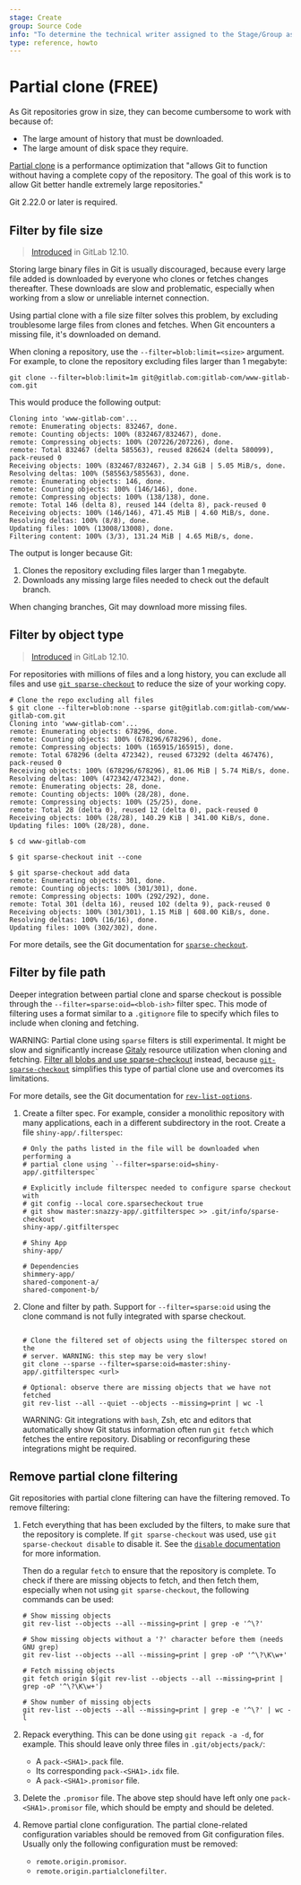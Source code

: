 ```yaml
---
stage: Create
group: Source Code
info: "To determine the technical writer assigned to the Stage/Group associated with this page, see https://about.gitlab.com/handbook/product/ux/technical-writing/#assignments"
type: reference, howto
---
```


# Partial clone **(FREE)**

As Git repositories grow in size, they can become cumbersome to work with
because of:

- The large amount of history that must be downloaded.
- The large amount of disk space they require.

[Partial clone](https://github.com/git/git/blob/master/Documentation/technical/partial-clone.txt)
is a performance optimization that "allows Git to function without having a
complete copy of the repository. The goal of this work is to allow Git better
handle extremely large repositories."

Git 2.22.0 or later is required.

## Filter by file size

> [Introduced](https://gitlab.com/gitlab-org/gitaly/-/issues/2553) in GitLab 12.10.

Storing large binary files in Git is usually discouraged, because every large
file added is downloaded by everyone who clones or fetches changes
thereafter. These downloads are slow and problematic, especially when working from a slow
or unreliable internet connection.

Using partial clone with a file size filter solves this problem, by excluding
troublesome large files from clones and fetches. When Git encounters a missing
file, it's downloaded on demand.

When cloning a repository, use the `--filter=blob:limit=<size>` argument. For example,
to clone the repository excluding files larger than 1 megabyte:

```shell
git clone --filter=blob:limit=1m git@gitlab.com:gitlab-com/www-gitlab-com.git
```

This would produce the following output:

```plaintext
Cloning into 'www-gitlab-com'...
remote: Enumerating objects: 832467, done.
remote: Counting objects: 100% (832467/832467), done.
remote: Compressing objects: 100% (207226/207226), done.
remote: Total 832467 (delta 585563), reused 826624 (delta 580099), pack-reused 0
Receiving objects: 100% (832467/832467), 2.34 GiB | 5.05 MiB/s, done.
Resolving deltas: 100% (585563/585563), done.
remote: Enumerating objects: 146, done.
remote: Counting objects: 100% (146/146), done.
remote: Compressing objects: 100% (138/138), done.
remote: Total 146 (delta 8), reused 144 (delta 8), pack-reused 0
Receiving objects: 100% (146/146), 471.45 MiB | 4.60 MiB/s, done.
Resolving deltas: 100% (8/8), done.
Updating files: 100% (13008/13008), done.
Filtering content: 100% (3/3), 131.24 MiB | 4.65 MiB/s, done.
```

The output is longer because Git:

1. Clones the repository excluding files larger than 1 megabyte.
1. Downloads any missing large files needed to check out the default branch.

When changing branches, Git may download more missing files.

## Filter by object type

> [Introduced](https://gitlab.com/gitlab-org/gitaly/-/issues/2553) in GitLab 12.10.

For repositories with millions of files and a long history, you can exclude all files and use
[`git sparse-checkout`](https://git-scm.com/docs/git-sparse-checkout) to reduce the size of
your working copy.

```plaintext
# Clone the repo excluding all files
$ git clone --filter=blob:none --sparse git@gitlab.com:gitlab-com/www-gitlab-com.git
Cloning into 'www-gitlab-com'...
remote: Enumerating objects: 678296, done.
remote: Counting objects: 100% (678296/678296), done.
remote: Compressing objects: 100% (165915/165915), done.
remote: Total 678296 (delta 472342), reused 673292 (delta 467476), pack-reused 0
Receiving objects: 100% (678296/678296), 81.06 MiB | 5.74 MiB/s, done.
Resolving deltas: 100% (472342/472342), done.
remote: Enumerating objects: 28, done.
remote: Counting objects: 100% (28/28), done.
remote: Compressing objects: 100% (25/25), done.
remote: Total 28 (delta 0), reused 12 (delta 0), pack-reused 0
Receiving objects: 100% (28/28), 140.29 KiB | 341.00 KiB/s, done.
Updating files: 100% (28/28), done.

$ cd www-gitlab-com

$ git sparse-checkout init --cone

$ git sparse-checkout add data
remote: Enumerating objects: 301, done.
remote: Counting objects: 100% (301/301), done.
remote: Compressing objects: 100% (292/292), done.
remote: Total 301 (delta 16), reused 102 (delta 9), pack-reused 0
Receiving objects: 100% (301/301), 1.15 MiB | 608.00 KiB/s, done.
Resolving deltas: 100% (16/16), done.
Updating files: 100% (302/302), done.
```

For more details, see the Git documentation for
[`sparse-checkout`](https://git-scm.com/docs/git-sparse-checkout).

## Filter by file path

Deeper integration between partial clone and sparse checkout is possible through the
`--filter=sparse:oid=<blob-ish>` filter spec. This mode of filtering uses a format similar to a
`.gitignore` file to specify which files to include when cloning and fetching.

WARNING:
Partial clone using `sparse` filters is still experimental. It might be slow and significantly increase
[Gitaly](../../administration/gitaly/index.md) resource utilization when cloning and fetching.
[Filter all blobs and use sparse-checkout](#filter-by-object-type) instead, because
[`git-sparse-checkout`](https://git-scm.com/docs/git-sparse-checkout) simplifies
this type of partial clone use and overcomes its limitations.

For more details, see the Git documentation for
[`rev-list-options`](https://git-scm.com/docs/git-rev-list#Documentation/git-rev-list.txt---filterltfilter-specgt).

1. Create a filter spec. For example, consider a monolithic repository with many applications,
   each in a different subdirectory in the root. Create a file `shiny-app/.filterspec`:

   ```plaintext
   # Only the paths listed in the file will be downloaded when performing a
   # partial clone using `--filter=sparse:oid=shiny-app/.gitfilterspec`

   # Explicitly include filterspec needed to configure sparse checkout with
   # git config --local core.sparsecheckout true
   # git show master:snazzy-app/.gitfilterspec >> .git/info/sparse-checkout
   shiny-app/.gitfilterspec

   # Shiny App
   shiny-app/

   # Dependencies
   shimmery-app/
   shared-component-a/
   shared-component-b/
   ```

1. Clone and filter by path. Support for `--filter=sparse:oid` using the
   clone command is not fully integrated with sparse checkout.

   ```shell

   # Clone the filtered set of objects using the filterspec stored on the
   # server. WARNING: this step may be very slow!
   git clone --sparse --filter=sparse:oid=master:shiny-app/.gitfilterspec <url>

   # Optional: observe there are missing objects that we have not fetched
   git rev-list --all --quiet --objects --missing=print | wc -l
   ```

   WARNING:
   Git integrations with `bash`, Zsh, etc and editors that automatically
   show Git status information often run `git fetch` which fetches the
   entire repository. Disabling or reconfiguring these integrations might be required.

## Remove partial clone filtering

Git repositories with partial clone filtering can have the filtering removed. To
remove filtering:

1. Fetch everything that has been excluded by the filters, to make sure that the
   repository is complete. If `git sparse-checkout` was used, use
   `git sparse-checkout disable` to disable it. See the
   [`disable` documentation](https://git-scm.com/docs/git-sparse-checkout#Documentation/git-sparse-checkout.txt-emdisableem)
   for more information.

   Then do a regular `fetch` to ensure that the repository is complete. To check if
   there are missing objects to fetch, and then fetch them, especially when not using
   `git sparse-checkout`, the following commands can be used:

   ```shell
   # Show missing objects
   git rev-list --objects --all --missing=print | grep -e '^\?'

   # Show missing objects without a '?' character before them (needs GNU grep)
   git rev-list --objects --all --missing=print | grep -oP '^\?\K\w+'

   # Fetch missing objects
   git fetch origin $(git rev-list --objects --all --missing=print | grep -oP '^\?\K\w+')

   # Show number of missing objects
   git rev-list --objects --all --missing=print | grep -e '^\?' | wc -l
   ```

1. Repack everything. This can be done using `git repack -a -d`, for example. This
   should leave only three files in `.git/objects/pack/`:
   - A `pack-<SHA1>.pack` file.
   - Its corresponding `pack-<SHA1>.idx` file.
   - A `pack-<SHA1>.promisor` file.

1. Delete the `.promisor` file. The above step should have left only one
   `pack-<SHA1>.promisor` file, which should be empty and should be deleted.

1. Remove partial clone configuration. The partial clone-related configuration
   variables should be removed from Git configuration files. Usually only the following
   configuration must be removed:
   - `remote.origin.promisor`.
   - `remote.origin.partialclonefilter`.
